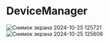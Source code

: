 ﻿# DeviceManager
![Снимок экрана 2024-10-25 125721](https://github.com/user-attachments/assets/3480a4b7-ebd4-4821-9ab4-1e1094718e3b)
![Снимок экрана 2024-10-25 125606](https://github.com/user-attachments/assets/eb98dc6b-7634-4ec6-9f8f-1d0faee07808)

